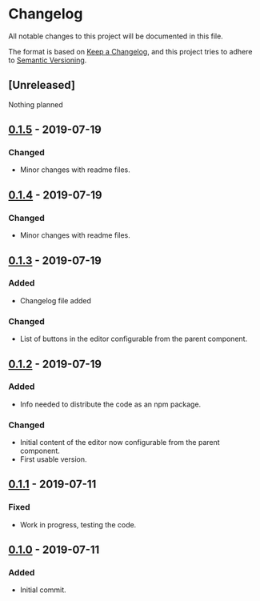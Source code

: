 # Changelog

All notable changes to this project will be documented in this file.

The format is based on [Keep a Changelog](https://keepachangelog.com/en/1.0.0/),
and this project tries to adhere to [Semantic Versioning](https://semver.org/spec/v2.0.0.html).

## [Unreleased]

Nothing planned

## [0.1.5] - 2019-07-19

### Changed

- Minor changes with readme files.

## [0.1.4] - 2019-07-19

### Changed

- Minor changes with readme files.

## [0.1.3] - 2019-07-19

### Added

- Changelog file added

### Changed

- List of buttons in the editor configurable from the parent component.

## [0.1.2] - 2019-07-19

### Added

- Info needed to distribute the code as an npm package.

### Changed

- Initial content of the editor now configurable from the parent component.
- First usable version.

## [0.1.1] - 2019-07-11

### Fixed

- Work in progress, testing the code.

## [0.1.0] - 2019-07-11

### Added

- Initial commit.

[0.1.5]: https://github.com/neverbot/vue-tiptap/releases/tag/0.1.5
[0.1.4]: https://github.com/neverbot/vue-tiptap/releases/tag/0.1.4
[0.1.3]: https://github.com/neverbot/vue-tiptap/releases/tag/0.1.3
[0.1.2]: https://github.com/neverbot/vue-tiptap/releases/tag/0.1.2
[0.1.1]: https://github.com/neverbot/vue-tiptap/releases/tag/0.1.1
[0.1.0]: https://github.com/neverbot/vue-tiptap/releases/tag/0.1.0
